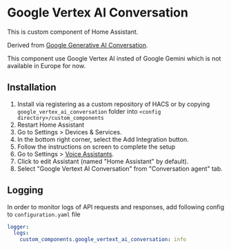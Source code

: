 # Google Vertex AI Conversation
This is custom component of Home Assistant.

Derived from [Google Generative AI Conversation]([[https://www.home-assistant.io/integrations/openai_conversation/](https://github.com/home-assistant/core/tree/dev/homeassistant/components/google_generative_ai_conversation)](https://github.com/home-assistant/core/tree/dev/homeassistant/components/google_generative_ai_conversation)).

This component use Google Vertex AI insted of Google Gemini which is not available in Europe for now.

## Installation
1. Install via registering as a custom repository of HACS or by copying `google_vertex_ai_conversation` folder into `<config directory>/custom_components`
2. Restart Home Assistant
3. Go to Settings > Devices & Services.
4. In the bottom right corner, select the Add Integration button.
5. Follow the instructions on screen to complete the setup 
6. Go to Settings > [Voice Assistants](https://my.home-assistant.io/redirect/voice_assistants/).
7. Click to edit Assistant (named "Home Assistant" by default).
8. Select "Google Vertext AI Conversation" from "Conversation agent" tab.

## Logging
In order to monitor logs of API requests and responses, add following config to `configuration.yaml` file

```yaml
logger:
  logs:
    custom_components.google_vertext_ai_conversation: info
```
